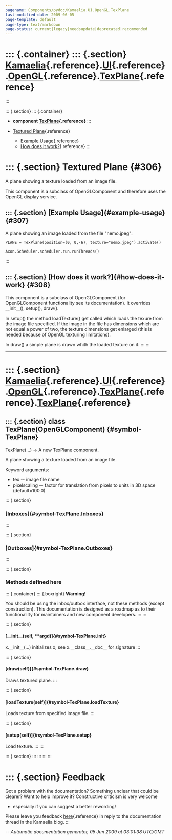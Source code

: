 ```yaml
---
pagename: Components/pydoc/Kamaelia.UI.OpenGL.TexPlane
last-modified-date: 2009-06-05
page-template: default
page-type: text/markdown
page-status: current|legacy|needsupdate|deprecated|recommended
---
```

::: {.container}
::: {.section}
[Kamaelia](/Components/pydoc/Kamaelia.html){.reference}.[UI](/Components/pydoc/Kamaelia.UI.html){.reference}.[OpenGL](/Components/pydoc/Kamaelia.UI.OpenGL.html){.reference}.[TexPlane](/Components/pydoc/Kamaelia.UI.OpenGL.TexPlane.html){.reference}
=======================================================================================================================================================================================================================================================
:::

::: {.section}
::: {.container}
-   **component
    [TexPlane](/Components/pydoc/Kamaelia.UI.OpenGL.TexPlane.TexPlane.html){.reference}**
:::

-   [Textured Plane](#306){.reference}
    -   [Example Usage](#307){.reference}
    -   [How does it work?](#308){.reference}
:::

::: {.section}
Textured Plane {#306}
==============

A plane showing a texture loaded from an image file.

This component is a subclass of OpenGLComponent and therefore uses the
OpenGL display service.

::: {.section}
[Example Usage]{#example-usage} {#307}
-------------------------------

A plane showing an image loaded from the file \"nemo.jpeg\":

``` {.literal-block}
PLANE = TexPlane(position=(0, 0,-6), texture="nemo.jpeg").activate()

Axon.Scheduler.scheduler.run.runThreads()
```
:::

::: {.section}
[How does it work?]{#how-does-it-work} {#308}
--------------------------------------

This component is a subclass of OpenGLComponent (for OpenGLComponent
functionality see its documentation). It overrides \_\_init\_\_(),
setup(), draw().

In setup() the method loadTexture() get called which loads the texure
from the image file specified. If the image in the file has dimensions
which are not equal a power of two, the texture dimensions get enlarged
(this is needed because of OpenGL texturing limitations).

In draw() a simple plane is drawn whith the loaded texture on it.
:::
:::

------------------------------------------------------------------------

::: {.section}
[Kamaelia](/Components/pydoc/Kamaelia.html){.reference}.[UI](/Components/pydoc/Kamaelia.UI.html){.reference}.[OpenGL](/Components/pydoc/Kamaelia.UI.OpenGL.html){.reference}.[TexPlane](/Components/pydoc/Kamaelia.UI.OpenGL.TexPlane.html){.reference}.[TexPlane](/Components/pydoc/Kamaelia.UI.OpenGL.TexPlane.TexPlane.html){.reference}
===========================================================================================================================================================================================================================================================================================================================================

::: {.section}
class TexPlane(OpenGLComponent) {#symbol-TexPlane}
-------------------------------

TexPlane(\...) -\> A new TexPlane component.

A plane showing a texture loaded from an image file.

Keyword arguments:

-   tex \-- image file name
-   pixelscaling \-- factor for translation from pixels to units in 3D
    space (default=100.0)

::: {.section}
### [Inboxes]{#symbol-TexPlane.Inboxes}
:::

::: {.section}
### [Outboxes]{#symbol-TexPlane.Outboxes}
:::

::: {.section}
### Methods defined here

::: {.container}
::: {.boxright}
**Warning!**

You should be using the inbox/outbox interface, not these methods
(except construction). This documentation is designed as a roadmap as to
their functionalilty for maintainers and new component developers.
:::
:::

::: {.section}
#### [\_\_init\_\_(self, \*\*argd)]{#symbol-TexPlane.__init__}

x.\_\_init\_\_(\...) initializes x; see x.\_\_class\_\_.\_\_doc\_\_ for
signature
:::

::: {.section}
#### [draw(self)]{#symbol-TexPlane.draw}

Draws textured plane.
:::

::: {.section}
#### [loadTexture(self)]{#symbol-TexPlane.loadTexture}

Loads texture from specified image file.
:::

::: {.section}
#### [setup(self)]{#symbol-TexPlane.setup}

Load texture.
:::
:::

::: {.section}
:::
:::
:::
:::

::: {.section}
Feedback
========

Got a problem with the documentation? Something unclear that could be
clearer? Want to help improve it? Constructive criticism is very welcome
- especially if you can suggest a better rewording!

Please leave you feedback
[here](../../../cgi-bin/blog/blog.cgi?rm=viewpost&nodeid=1142023701){.reference}
in reply to the documentation thread in the Kamaelia blog.
:::

*\-- Automatic documentation generator, 05 Jun 2009 at 03:01:38 UTC/GMT*
